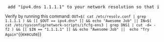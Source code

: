 <pre> add "ipv4.dns 1.1.1.1" to your network resolution so that it is persistent </pre>

Verify by running this command: `OUT=$( cat /etc/resolv.conf | grep 1.1.1.1 ) && [[ $OUT == ipv4.dns* ]] && echo "Awesome Job" || IN=$( cat /etc/sysconfig/network-scripts/ifcfg-ens3 | grep DNS1 | cut -d= -f2 ) && [[ $IN == "1.1.1.1" ]] && echo "Awesome Job" ||  echo "Try Again"`{{execute}}



